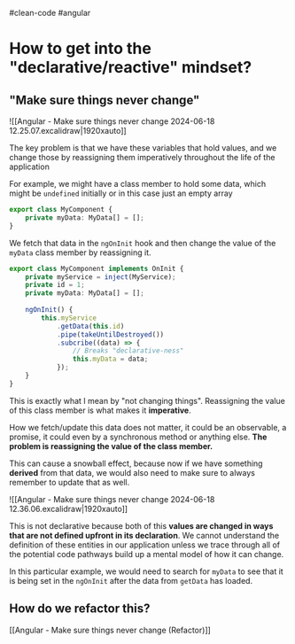#clean-code  #angular
# How to get into the "declarative/reactive" mindset?

## "Make sure things never change"
  ![[Angular - Make sure things never change 2024-06-18 12.25.07.excalidraw|1920xauto]]

The key problem is that we have these variables that hold values,
and we change those by reassigning them imperatively throughout
the life of the application

For example, we might have a class member to hold some data, which might be `undefined` initially or in this case just an empty array 

```typescript
export class MyComponent {
	private myData: MyData[] = [];
}
```

We fetch that data in the `ngOnInit` hook and then change the value of the `myData` class member by reassigning it.

```typescript
export class MyComponent implements OnInit {
	private myService = inject(MyService);
	private id = 1;
	private myData: MyData[] = [];
	  
	ngOnInit() {
		this.myService
			.getData(this.id)
			.pipe(takeUntilDestroyed())
			.subcribe((data) => {
				// Breaks "declarative-ness"
				this.myData = data;
			});
	}
}
```

This is exactly what I mean by "not changing things". Reassigning the value of this class member is what makes it **imperative**.

How we fetch/update this data does not matter, it could be an observable, a promise, it could even by a synchronous method or anything else. **The problem is reassigning the value of the class member.** 

This can cause a snowball effect, because now if we have something **derived** from that data, we would also need to make sure to always remember to update that as well.

![[Angular - Make sure things never change 2024-06-18 12.36.06.excalidraw|1920xauto]]

This is not declarative because both of this **values are changed in ways that are not defined upfront in its declaration**. We cannot understand the definition of these entities in our application unless we trace through all of the potential code pathways build up a mental model of how it can change.

In this particular example, we would need to search for `myData` to see that it is being set in the `ngOnInit` after the data from `getData` has loaded.

## How do we refactor this?

[[Angular - Make sure things never change (Refactor)]]